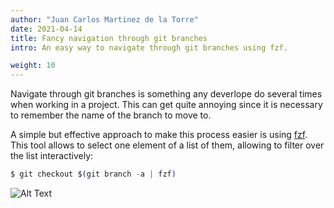 ```yaml
---
author: "Juan Carlos Martinez de la Torre"
date: 2021-04-14
title: Fancy navigation through git branches
intro: An easy way to navigate through git branches using fzf.

weight: 10
---
```


Navigate through git branches is something any deverlope do several times when working in a project. This can get quite annoying since it is necessary to remember the name of the branch to move to.

A simple but effective approach to make this process easier is using  [fzf](https://github.com/junegunn/fzf). This tool allows to select one element of a list of them, allowing to filter over the list interactively:

```elixir
$ git checkout $(git branch -a | fzf)
```

![Alt Text](../images/fancy-branches-navigator.gif)
